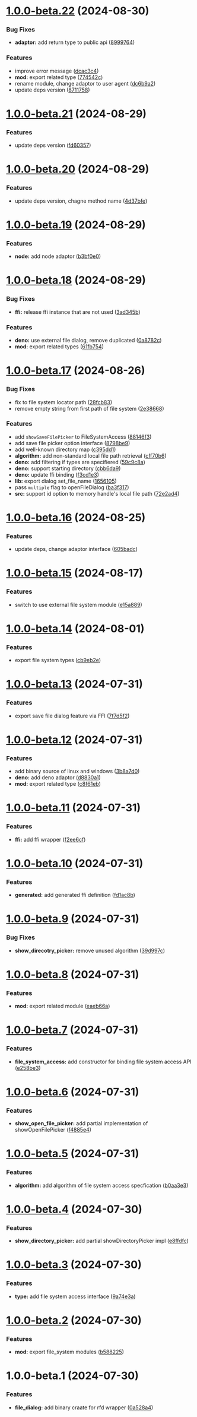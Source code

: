 # [1.0.0-beta.22](https://github.com/TomokiMiyauci/file-system-access/compare/1.0.0-beta.21...1.0.0-beta.22) (2024-08-30)


### Bug Fixes

* **adaptor:** add return type to public api ([8999764](https://github.com/TomokiMiyauci/file-system-access/commit/8999764e9da6de7729f0582b6c3a884ba9d8c99e))


### Features

* improve error message ([dcac3c4](https://github.com/TomokiMiyauci/file-system-access/commit/dcac3c4695eddbb2ca9ac3ceb79319e409ee041f))
* **mod:** export related type ([774542c](https://github.com/TomokiMiyauci/file-system-access/commit/774542c2adfb8941feb4c127428edf9ef60bfbf6))
* rename module, change adaptor to user agent ([dc6b9a2](https://github.com/TomokiMiyauci/file-system-access/commit/dc6b9a227416ce24602b561f95f7b658fa6fdeb6))
* update deps version ([8711758](https://github.com/TomokiMiyauci/file-system-access/commit/87117580348c8582aa9a5e16cf7bae26633226ea))

# [1.0.0-beta.21](https://github.com/TomokiMiyauci/file-system-access/compare/1.0.0-beta.20...1.0.0-beta.21) (2024-08-29)


### Features

* update deps version ([fd60357](https://github.com/TomokiMiyauci/file-system-access/commit/fd60357f296362ed05ffd837505722f9de9e42e4))

# [1.0.0-beta.20](https://github.com/TomokiMiyauci/file-system-access/compare/1.0.0-beta.19...1.0.0-beta.20) (2024-08-29)


### Features

* update deps version, chagne method name ([4d37bfe](https://github.com/TomokiMiyauci/file-system-access/commit/4d37bfe753e4d9a2c4788ed0ddc806f233a3b8e3))

# [1.0.0-beta.19](https://github.com/TomokiMiyauci/file-system-access/compare/1.0.0-beta.18...1.0.0-beta.19) (2024-08-29)


### Features

* **node:** add node adaptor ([b3bf0e0](https://github.com/TomokiMiyauci/file-system-access/commit/b3bf0e07534cd2a877f2e2f4ee06b3217cfc7a8f))

# [1.0.0-beta.18](https://github.com/TomokiMiyauci/file-system-access/compare/1.0.0-beta.17...1.0.0-beta.18) (2024-08-29)


### Bug Fixes

* **ffi:** release ffi instance that are not used ([3ad345b](https://github.com/TomokiMiyauci/file-system-access/commit/3ad345b3e6d76ed59a6265b2116d6edf8bb18f14))


### Features

* **deno:** use external file dialog, remove duplicated ([0a8782c](https://github.com/TomokiMiyauci/file-system-access/commit/0a8782cdb375a48cba59705aa7e8377fd5f12b40))
* **mod:** export related types ([61fb754](https://github.com/TomokiMiyauci/file-system-access/commit/61fb7547c6157cc54cd74be633231d3ec6ce36d1))

# [1.0.0-beta.17](https://github.com/TomokiMiyauci/file-system-access/compare/1.0.0-beta.16...1.0.0-beta.17) (2024-08-26)


### Bug Fixes

* fix to file system locator path ([28fcb83](https://github.com/TomokiMiyauci/file-system-access/commit/28fcb83d66b8f15274bd46ec3629a8dcdac05a17))
* remove empty string from first path of file system ([2e38668](https://github.com/TomokiMiyauci/file-system-access/commit/2e38668e4b5a234854fb5891dbfd4db997b1c4ed))


### Features

* add `showSaveFilePicker` to FileSystemAccess ([88146f3](https://github.com/TomokiMiyauci/file-system-access/commit/88146f32b32104db45192eb9657683d0a88e1188))
* add save file picker option interface ([8798be9](https://github.com/TomokiMiyauci/file-system-access/commit/8798be9451beaa8f37e3d2846e7c5e2a760e97ec))
* add well-known directory map ([c395dd1](https://github.com/TomokiMiyauci/file-system-access/commit/c395dd13f3fe2662c9b880ba907e0aa5c810cd34))
* **algorithm:** add non-standard local file path retrieval ([cff70b6](https://github.com/TomokiMiyauci/file-system-access/commit/cff70b60352def6bfd24036db4c7bcff0625de92))
* **deno:** add filtering if types are specifiered ([59c9c8a](https://github.com/TomokiMiyauci/file-system-access/commit/59c9c8ae9f0460948651313c61da75efa59347d6))
* **deno:** support starting directory ([cbb6da9](https://github.com/TomokiMiyauci/file-system-access/commit/cbb6da9a4955b5045961f1d37784581acaf60f7e))
* **deno:** update ffi binding ([f3cd1e3](https://github.com/TomokiMiyauci/file-system-access/commit/f3cd1e32354f33e8eb56ab25c5f0b69e3f43c1b6))
* **lib:** export dialog set_file_name ([1656105](https://github.com/TomokiMiyauci/file-system-access/commit/1656105165717e2dfd5e4866f983b0e36e74d418))
* pass `multiple` flag to openFileDialog ([ba3f317](https://github.com/TomokiMiyauci/file-system-access/commit/ba3f317ee440b2afc339f3215ad3f30438793caa))
* **src:** support id option to memory handle's local file path ([72e2ad4](https://github.com/TomokiMiyauci/file-system-access/commit/72e2ad47ce115d0240a4e7952c4e55bac8d7a74d))

# [1.0.0-beta.16](https://github.com/TomokiMiyauci/file-system-access/compare/1.0.0-beta.15...1.0.0-beta.16) (2024-08-25)


### Features

* update deps, change adaptor interface ([605badc](https://github.com/TomokiMiyauci/file-system-access/commit/605badc2ac60ba55897c90c63a02e9abd594099f))

# [1.0.0-beta.15](https://github.com/TomokiMiyauci/file-system-access/compare/1.0.0-beta.14...1.0.0-beta.15) (2024-08-17)


### Features

* switch to use external file system module ([e15a889](https://github.com/TomokiMiyauci/file-system-access/commit/e15a889fae260f7007cfd6e5453c426b116a7710))

# [1.0.0-beta.14](https://github.com/TomokiMiyauci/file-system-access/compare/1.0.0-beta.13...1.0.0-beta.14) (2024-08-01)


### Features

* export file system types ([cb9eb2e](https://github.com/TomokiMiyauci/file-system-access/commit/cb9eb2e5dba3b68077574654917bde7d7df87a54))

# [1.0.0-beta.13](https://github.com/TomokiMiyauci/file-system-access/compare/1.0.0-beta.12...1.0.0-beta.13) (2024-07-31)


### Features

* export save file dialog feature via FFI ([7f7d5f2](https://github.com/TomokiMiyauci/file-system-access/commit/7f7d5f2c0b4304fbcd81c050c3701cf455c802a6))

# [1.0.0-beta.12](https://github.com/TomokiMiyauci/file-system-access/compare/1.0.0-beta.11...1.0.0-beta.12) (2024-07-31)


### Features

* add binary source of linux and windows ([3b8a7d0](https://github.com/TomokiMiyauci/file-system-access/commit/3b8a7d00c94d9f876dbc03636c518a834610e1d9))
* **deno:** add deno adaptor ([d8830a1](https://github.com/TomokiMiyauci/file-system-access/commit/d8830a1c6a69c662ca40c8b47b2b131e4bf8374d))
* **mod:** export related type ([c8f61eb](https://github.com/TomokiMiyauci/file-system-access/commit/c8f61eb01bd3dd2509ab46e44048e3663d1c152a))

# [1.0.0-beta.11](https://github.com/TomokiMiyauci/file-system-access/compare/1.0.0-beta.10...1.0.0-beta.11) (2024-07-31)


### Features

* **ffi:** add ffi wrapper ([f2ee6cf](https://github.com/TomokiMiyauci/file-system-access/commit/f2ee6cfde5f2f34c163934bb2344e25a5e4c2d87))

# [1.0.0-beta.10](https://github.com/TomokiMiyauci/file-system-access/compare/1.0.0-beta.9...1.0.0-beta.10) (2024-07-31)


### Features

* **generated:** add generated ffi definition ([fd1ac8b](https://github.com/TomokiMiyauci/file-system-access/commit/fd1ac8bd0f51bff8d13871547362cf59e0e547b5))

# [1.0.0-beta.9](https://github.com/TomokiMiyauci/file-system-access/compare/1.0.0-beta.8...1.0.0-beta.9) (2024-07-31)


### Bug Fixes

* **show_direcotry_picker:** remove unused algorithm ([39d997c](https://github.com/TomokiMiyauci/file-system-access/commit/39d997c62c40764333069a080d4531cf42423094))

# [1.0.0-beta.8](https://github.com/TomokiMiyauci/file-system-access/compare/1.0.0-beta.7...1.0.0-beta.8) (2024-07-31)


### Features

* **mod:** export related module ([eaeb66a](https://github.com/TomokiMiyauci/file-system-access/commit/eaeb66a695393fe3a984af57524695ad21efc644))

# [1.0.0-beta.7](https://github.com/TomokiMiyauci/file-system-access/compare/1.0.0-beta.6...1.0.0-beta.7) (2024-07-31)


### Features

* **file_system_access:** add constructor for binding file system access API ([e258be3](https://github.com/TomokiMiyauci/file-system-access/commit/e258be3598b699d5c33099784ba95f65f7097666))

# [1.0.0-beta.6](https://github.com/TomokiMiyauci/file-system-access/compare/1.0.0-beta.5...1.0.0-beta.6) (2024-07-31)


### Features

* **show_open_file_picker:** add partial implementation of showOpenFilePicker ([f4885e4](https://github.com/TomokiMiyauci/file-system-access/commit/f4885e41a27d70c68e9e8cad6266efc8e5ad5ab3))

# [1.0.0-beta.5](https://github.com/TomokiMiyauci/file-system-access/compare/1.0.0-beta.4...1.0.0-beta.5) (2024-07-31)


### Features

* **algorithm:** add algorithm of file system access specfication ([b0aa3e3](https://github.com/TomokiMiyauci/file-system-access/commit/b0aa3e37ef6a5f2f912a867b2e4abddb784c0397))

# [1.0.0-beta.4](https://github.com/TomokiMiyauci/file-system-access/compare/1.0.0-beta.3...1.0.0-beta.4) (2024-07-30)


### Features

* **show_directory_picker:** add partial showDirectoryPicker impl ([e8ffdfc](https://github.com/TomokiMiyauci/file-system-access/commit/e8ffdfca6b31fba61a48cf7cc581ae3bd948435b))

# [1.0.0-beta.3](https://github.com/TomokiMiyauci/file-system-access/compare/1.0.0-beta.2...1.0.0-beta.3) (2024-07-30)


### Features

* **type:** add file system access interface ([9a74e3a](https://github.com/TomokiMiyauci/file-system-access/commit/9a74e3a277599852b0c3a384fc44632e9b0d6da5))

# [1.0.0-beta.2](https://github.com/TomokiMiyauci/file-system-access/compare/1.0.0-beta.1...1.0.0-beta.2) (2024-07-30)


### Features

* **mod:** export file_system modules ([b588225](https://github.com/TomokiMiyauci/file-system-access/commit/b58822543a089cb7a3ec578906f01317f0c0999e))

# 1.0.0-beta.1 (2024-07-30)


### Features

* **file_dialog:** add binary craate for rfd wrapper ([0a528a4](https://github.com/TomokiMiyauci/file-system-access/commit/0a528a45764912cb683da582042323b01cf2a2ee))
